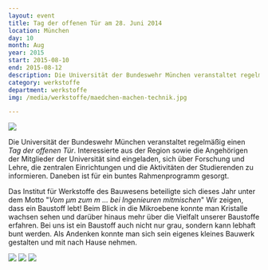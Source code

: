 ```yaml
---
layout: event
title: Tag der offenen Tür am 28. Juni 2014
location: München
day: 10
month: Aug
year: 2015
start: 2015-08-10
end: 2015-08-12
description: Die Universität der Bundeswehr München veranstaltet regelmäßig einen Tag der offenen Tür..
category: werkstoffe
department: werkstoffe
img: /media/werkstoffe/maedchen-machen-technik.jpg

---
```


<img src="/media/werkstoffe/maedchen-machen-technik10.jpg">	

Die Universität der Bundeswehr München veranstaltet regelmäßig einen *Tag der offenen Tür*. Interessierte aus der Region sowie die Angehörigen der Mitglieder der Universität sind eingeladen, sich über Forschung und Lehre, die zentralen Einrichtungen und die Aktivitäten der Studierenden zu informieren. Daneben ist für ein buntes Rahmenprogramm gesorgt.

Das Institut für Werkstoffe des Bauwesens beteiligte sich dieses Jahr unter dem Motto "*Vom µm zum m ... bei Ingenieuren mitmischen*" Wir zeigen, dass ein Baustoff lebt! Beim Blick in die Mikroebene konnte man Kristalle wachsen sehen und darüber hinaus mehr über die Vielfalt unserer Baustoffe erfahren. Bei uns ist ein Baustoff auch nicht nur grau, sondern kann lebhaft bunt werden. Als Andenken konnte man sich sein eigenes kleines Bauwerk gestalten und mit nach Hause nehmen.
 
<img src="/media/werkstoffe/maedchen-machen-technik7.jpg">

<img src="/media/werkstoffe/maedchen-machen-technik8.jpg">

<img src="/media/werkstoffe/maedchen-machen-technik9.jpg">


